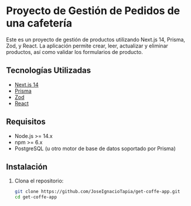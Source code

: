 # Proyecto de Gestión de Pedidos de una cafetería

Este es un proyecto de gestión de productos utilizando Next.js 14, Prisma, Zod, y React. La aplicación permite crear, leer, actualizar y eliminar productos, así como validar los formularios de producto.

## Tecnologías Utilizadas

- [Next.js 14](https://nextjs.org/)
- [Prisma](https://www.prisma.io/)
- [Zod](https://zod.dev/)
- [React](https://reactjs.org/)

## Requisitos

- Node.js >= 14.x
- npm >= 6.x
- PostgreSQL (u otro motor de base de datos soportado por Prisma)

## Instalación

1. Clona el repositorio:

   ```bash
   git clone https://github.com/JoseIgnacioTapia/get-coffe-app.git
   cd get-coffe-app
